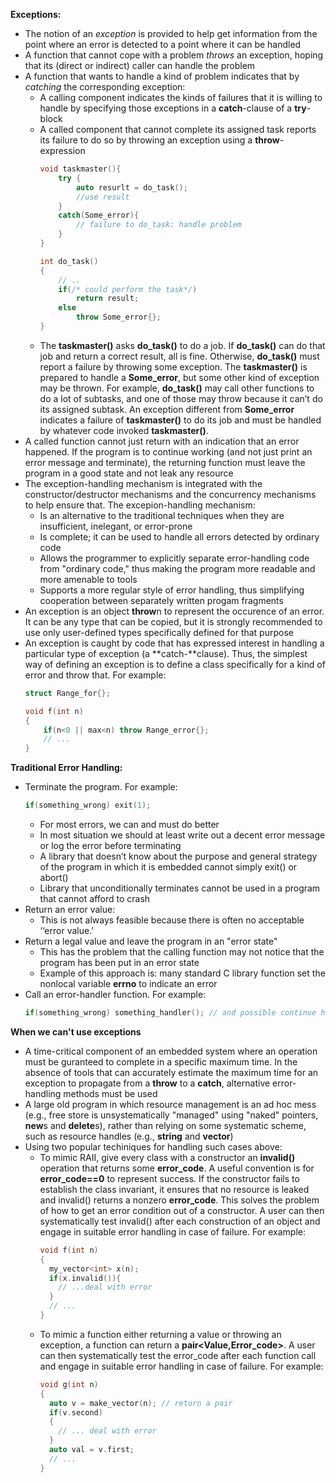 **Exceptions:**
  - The notion of an _exception_ is provided to help get information from the point where an error is detected to a point where it can be handled
  - A function that cannot cope with a problem _throws_ an exception, hoping that its (direct or indirect) caller can handle the problem
  - A function that wants to handle a kind of problem indicates that by _catching_ the corresponding exception:
    - A calling component indicates the kinds of failures that it is willing to handle by specifying those exceptions in a **catch**-clause of a **try**-block
    - A called component that cannot complete its assigned task reports its failure to do so by throwing an exception using a **throw**-expression
        ```cpp
        void taskmaster(){
            try {
                auto resurlt = do_task();
                //use result
            }
            catch(Some_error){
                // failure to do_task: handle problem
            }
        }

        int do_task()
        {
            // ..
            if(/* could perform the task*/)
                return result;
            else
                throw Some_error{};
        }
        ```
    - The **taskmaster()** asks **do_task()** to do a job. If **do_task()** can do that job and return a correct result, all is fine. Otherwise, **do_task()** must report a failure by throwing some exception. The **taskmaster()** is prepared to handle a **Some_error**, but some other kind of exception may be thrown. For example, **do_task()** may call other functions to do a lot of subtasks, and one of those may throw because it can’t do its assigned subtask. An exception different from **Some_error** indicates a failure of **taskmaster()** to do its job and must be handled by whatever code invoked **taskmaster()**.
  - A called function cannot just return with an indication that an error happened. If the program is to continue working (and not just print an error message and terminate), the returning function must leave the program in a good state and not leak any resource
  - The exception-handling mechanism is integrated with the constructor/destructor mechanisms and the concurrency mechanisms to help ensure that. The excepion-handling mechanism:
    - Is an alternative to the traditional techniques when they are insufficient, inelegant, or error-prone
    - Is complete; it can be used to handle all errors detected by ordinary code
    - Allows the programmer to explicitly separate error-handling code from "ordinary code," thus making the program more readable and more amenable to tools
    - Supports a more regular style of error handling, thus simplifying cooperation between separately written progam fragments
  - An exception is an object **throw**n to represent the occurence of an error. It can be any type that can be copied, but it is strongly recommended to use only user-defined types specifically defined for that purpose
  - An exception is caught by code that has expressed interest in handling a particular type of exception (a **catch-**clause). Thus, the simplest way of defining an exception is to define a class specifically for a kind of error and throw that. For example:
    ```cpp
    struct Range_for{};

    void f(int n)
    {
        if(n<0 || max<n) throw Range_error{};
        // ...
    }
    ```
**Traditional Error Handling:**
- Terminate the program. For example:
  ```cpp
  if(something_wrong) exit(1);
  ```
  - For most errors, we can and must do better
  - In most situation we should at least write out a decent error message or log the error before terminating
  - A library that doesn’t know about the purpose and general strategy of the program in which it is embedded cannot simply exit() or abort()
  - Library that unconditionally terminates cannot be used in a program that cannot afford to crash
- Return an error value:
  - This is not always feasible because there is often no acceptable ‘‘error value.’
- Return a legal value and leave the program in an "error state"
  - This has the problem that the calling function may not notice that the program has been put in an error state
  - Example of this approach is: many standard C library function set the nonlocal variable **errno** to indicate an error
- Call an error-handler function. For example:
    ```cpp
    if(something_wrong) something_handler(); // and possible continue here
    ```
**When we can't use exceptions**
- A time-critical component of an embedded system where an operation must be guranteed to complete in a specific maximum time. In the absence of tools that can accurately estimate the maximum time for an exception to propagate from a **throw** to a **catch**, alternative error-handling methods must be used
- A large old program in which resource management is an ad hoc mess (e.g., free store is unsystematically "managed" using "naked" pointers, **new**s and **delete**s), rather than relying on some systematic scheme, such as resource handles (e.g., **string** and **vector**)
- Using two popular techiniques for handling such cases above:
  - To mimic RAII, give every class with a constructor an **invalid()** operation that returns some **error_code**. A useful convention is for **error_code==0** to represent success. If the constructor fails to establish the class invariant, it ensures that no resource is leaked and invalid() returns a nonzero **error_code**. This solves the problem of how to get an error condition out of a constructor. A user can then systematically test invalid() after each construction of an object and engage in suitable error handling in case of failure. For example:
    ```cpp
    void f(int n)
    {
      my_vector<int> x(n);
      if(x.invalid()){
        // ...deal with error
      }
      // ...
    }
    ```
  - To mimic a function either returning a value or throwing an exception, a function can return a **pair<Value,Error_code>**. A user can then systematically test the error_code after each function call and engage in suitable error handling in case of failure. For example:
    ```cpp
    void g(int n)
    {
      auto v = make_vector(n); // return a pair
      if(v.second)
      {
        // ... deal with error
      }
      auto val = v.first;
      // ...
    }
    ```
